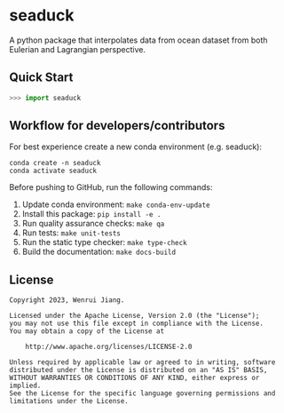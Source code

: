 # seaduck

A python package that interpolates data from ocean dataset from both Eulerian and Lagrangian perspective.

## Quick Start

```python
>>> import seaduck

```

## Workflow for developers/contributors

For best experience create a new conda environment (e.g. seaduck):

```
conda create -n seaduck
conda activate seaduck
```

Before pushing to GitHub, run the following commands:

1. Update conda environment: `make conda-env-update`
1. Install this package: `pip install -e .`
1. Run quality assurance checks: `make qa`
1. Run tests: `make unit-tests`
1. Run the static type checker: `make type-check`
1. Build the documentation: `make docs-build`

## License

```
Copyright 2023, Wenrui Jiang.

Licensed under the Apache License, Version 2.0 (the "License");
you may not use this file except in compliance with the License.
You may obtain a copy of the License at

    http://www.apache.org/licenses/LICENSE-2.0

Unless required by applicable law or agreed to in writing, software
distributed under the License is distributed on an "AS IS" BASIS,
WITHOUT WARRANTIES OR CONDITIONS OF ANY KIND, either express or implied.
See the License for the specific language governing permissions and
limitations under the License.
```
